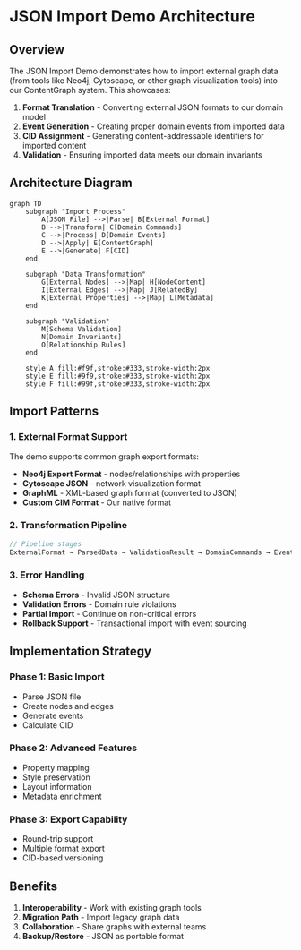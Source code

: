 # JSON Import Demo Architecture

## Overview

The JSON Import Demo demonstrates how to import external graph data (from tools like Neo4j, Cytoscape, or other graph visualization tools) into our ContentGraph system. This showcases:

1. **Format Translation** - Converting external JSON formats to our domain model
2. **Event Generation** - Creating proper domain events from imported data
3. **CID Assignment** - Generating content-addressable identifiers for imported content
4. **Validation** - Ensuring imported data meets our domain invariants

## Architecture Diagram

```mermaid
graph TD
    subgraph "Import Process"
        A[JSON File] -->|Parse| B[External Format]
        B -->|Transform| C[Domain Commands]
        C -->|Process| D[Domain Events]
        D -->|Apply| E[ContentGraph]
        E -->|Generate| F[CID]
    end

    subgraph "Data Transformation"
        G[External Nodes] -->|Map| H[NodeContent]
        I[External Edges] -->|Map| J[RelatedBy]
        K[External Properties] -->|Map| L[Metadata]
    end

    subgraph "Validation"
        M[Schema Validation]
        N[Domain Invariants]
        O[Relationship Rules]
    end

    style A fill:#f9f,stroke:#333,stroke-width:2px
    style E fill:#9f9,stroke:#333,stroke-width:2px
    style F fill:#99f,stroke:#333,stroke-width:2px
```

## Import Patterns

### 1. External Format Support

The demo supports common graph export formats:
- **Neo4j Export Format** - nodes/relationships with properties
- **Cytoscape JSON** - network visualization format
- **GraphML** - XML-based graph format (converted to JSON)
- **Custom CIM Format** - Our native format

### 2. Transformation Pipeline

```rust
// Pipeline stages
ExternalFormat → ParsedData → ValidationResult → DomainCommands → Events → ContentGraph
```

### 3. Error Handling

- **Schema Errors** - Invalid JSON structure
- **Validation Errors** - Domain rule violations
- **Partial Import** - Continue on non-critical errors
- **Rollback Support** - Transactional import with event sourcing

## Implementation Strategy

### Phase 1: Basic Import
- Parse JSON file
- Create nodes and edges
- Generate events
- Calculate CID

### Phase 2: Advanced Features
- Property mapping
- Style preservation
- Layout information
- Metadata enrichment

### Phase 3: Export Capability
- Round-trip support
- Multiple format export
- CID-based versioning

## Benefits

1. **Interoperability** - Work with existing graph tools
2. **Migration Path** - Import legacy graph data
3. **Collaboration** - Share graphs with external teams
4. **Backup/Restore** - JSON as portable format
